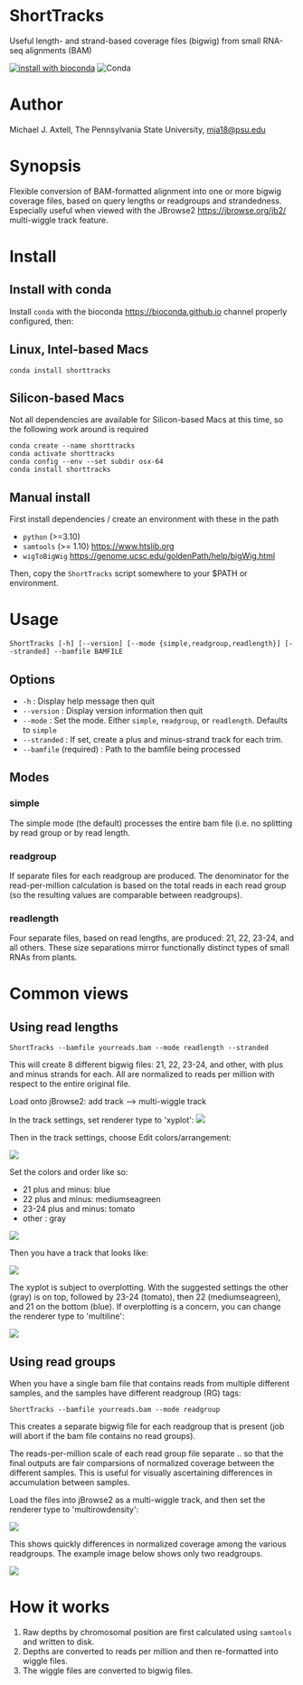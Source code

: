 # ShortTracks
Useful length- and strand-based coverage files (bigwig) from small RNA-seq alignments (BAM)

[![install with bioconda](https://img.shields.io/badge/install%20with-bioconda-brightgreen.svg?style=flat)](http://bioconda.github.io/recipes/shorttracks/README.html) ![Conda](https://img.shields.io/conda/dn/bioconda/shorttracks)

# Author
Michael J. Axtell, The Pennsylvania State University, mja18@psu.edu

# Synopsis
Flexible conversion of BAM-formatted alignment into one or more bigwig coverage files, based on query lengths or readgroups and strandedness. Especially useful when viewed with the JBrowse2 <https://jbrowse.org/jb2/> multi-wiggle track feature.

# Install
## Install with conda

Install `conda` with the bioconda <https://bioconda.github.io> channel properly configured, then:

## Linux, Intel-based Macs
```
conda install shorttracks
```

## Silicon-based Macs

Not all dependencies are available for Silicon-based Macs at this time, so the following work around is required
```
conda create --name shorttracks
conda activate shorttracks
conda config --env --set subdir osx-64
conda install shorttracks
```

## Manual install
First install dependencies / create an environment with these in the path
- `python` (>=3.10)
- `samtools` (>= 1.10) <https://www.htslib.org>
- `wigToBigWig` <https://genome.ucsc.edu/goldenPath/help/bigWig.html>

Then, copy the `ShortTracks` script somewhere to your $PATH or environment.

# Usage
`ShortTracks [-h] [--version] [--mode {simple,readgroup,readlength}] [--stranded] --bamfile BAMFILE`

## Options

- `-h` : Display help message then quit
- `--version` : Display version information then quit
- `--mode` : Set the mode. Either `simple`, `readgroup`, or `readlength`. Defaults to `simple`
- `--stranded` : If set, create a plus and minus-strand track for each trim.
- `--bamfile` (required) : Path to the bamfile being processed

## Modes
### simple
The simple mode (the default) processes the entire bam file (i.e. no splitting by read group or by read length.
### readgroup
If separate files for each readgroup are produced. The denominator for the read-per-million calculation is based on the total reads in each read group (so the resulting values are comparable between readgroups).
### readlength
Four separate files, based on read lengths, are produced: 21, 22, 23-24, and all others. These size separations mirror functionally distinct types of small RNAs from plants.

# Common views
## Using read lengths


`ShortTracks --bamfile yourreads.bam --mode readlength --stranded`

This will create 8 different bigwig files: 21, 22, 23-24, and other, with plus and minus strands for each. All are normalized to reads per million with respect to the entire original file.

Load onto jBrowse2: add track --> multi-wiggle track

In the track settings, set renderer type to 'xyplot':
![](./img/xyplot.png)

Then in the track settings, choose Edit colors/arrangement:

![](./img/edit_colors_rearrangement.png)

Set the colors and order like so:
- 21 plus and minus: blue
- 22 plus and minus: mediumseagreen
- 23-24 plus and minus: tomato
- other : gray

![](./img/order_and_color.png)

Then you have a track that looks like:

![](./img/readlen_stranded_xyplot.png)

The xyplot is subject to overplotting. With the suggested settings the other (gray) is on top, followed by 23-24 (tomato), then 22 (mediumseagreen), and 21 on the bottom (blue). If overplotting is a concern, you can change the renderer type to 'multiline':

![](./img/readlength_stranded_multiline.png)

## Using read groups

When you have a single bam file that contains reads from multiple different samples, and the samples have different readgroup (RG) tags:

`ShortTracks --bamfile yourreads.bam --mode readgroup`

This creates a separate bigwig file for each readgroup that is present (job will abort if the bam file contains no read groups).

The reads-per-million scale of each read group file separate .. so that the final outputs are fair comparsions of normalized coverage between the different samples. This is useful for visually ascertaining differences in accumulation between samples.

Load the files into jBrowse2 as a multi-wiggle track, and then set the renderer type to 'multirowdensity':

![](./img/multirowdensity.png)

This shows quickly differences in normalized coverage among the various readgroups. The example image below shows only two readgroups.

![](./img/readgroup.png)


# How it works
1. Raw depths by chromosomal position are first calculated using `samtools` and written to disk.
2. Depths are converted to reads per million and then re-formatted into wiggle files.
3. The wiggle files are converted to bigwig files.


